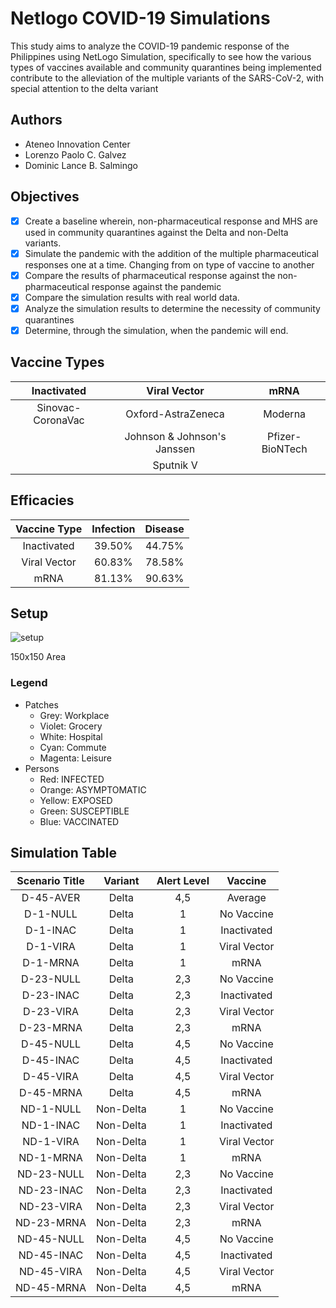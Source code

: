 # Netlogo COVID-19 Simulations

This study aims to analyze the COVID-19 pandemic response of the Philippines using NetLogo Simulation, specifically to see how the various types of vaccines available and community quarantines being implemented contribute to the alleviation of the multiple variants of the SARS-CoV-2, with special attention to the delta variant



## Authors

- Ateneo Innovation Center
- Lorenzo Paolo C. Galvez
- Dominic Lance B. Salmingo

## Objectives
- [x] Create a baseline wherein, non-pharmaceutical response and MHS are used in community quarantines against the Delta and non-Delta variants.
- [x] Simulate the pandemic with the addition of the multiple pharmaceutical responses one at a time. Changing from on type of vaccine to another
- [x] Compare the results of pharmaceutical response against the non-pharmaceutical response against the pandemic
- [x] Compare the simulation results with real world data.
- [x] Analyze the simulation results to determine the necessity of community quarantines
- [x] Determine, through the simulation, when the pandemic will end.

## Vaccine Types
| Inactivated       | Viral Vector                | mRNA            |
| :---:             |    :----:                   |    :---:        |
| Sinovac-CoronaVac | Oxford-AstraZeneca          | Moderna         |
|                   | Johnson & Johnson's Janssen | Pfizer-BioNTech |
|                   | Sputnik V                   |                 |

## Efficacies
| Vaccine Type  | Infection  | Disease  |
| :---:         | :----:     |  :---:   |
| Inactivated   | 39.50%     | 44.75%   |
| Viral Vector  | 60.83%     | 78.58%   |
| mRNA          | 81.13%     | 90.63%   |

## Setup
![setup](https://user-images.githubusercontent.com/55699420/157391268-a902cda7-e43b-49e7-b2f1-10c17a2c6be7.gif)

150x150 Area
### Legend
- Patches
  - Grey:     Workplace
  - Violet:   Grocery
  - White:    Hospital
  - Cyan:     Commute
  - Magenta:  Leisure
- Persons
  - Red:    INFECTED
  - Orange: ASYMPTOMATIC
  - Yellow: EXPOSED
  - Green:  SUSCEPTIBLE
  - Blue:   VACCINATED

## Simulation Table
| **Scenario Title**  | **Variant** | **Alert Level** | **Vaccine** |
| :---:               | :---:       | :---:           | :---:       |
| D-45-AVER           | Delta       | 4,5 | Average |
| D-1-NULL            | Delta       | 1   | No Vaccine  |
| D-1-INAC            | Delta       | 1   | Inactivated |
| D-1-VIRA            | Delta       | 1   | Viral Vector |
| D-1-MRNA            | Delta       | 1   | mRNA  |
| D-23-NULL           | Delta       | 2,3 | No Vaccine  |
| D-23-INAC           | Delta       | 2,3 | Inactivated |
| D-23-VIRA           | Delta       | 2,3 | Viral Vector  |
| D-23-MRNA           | Delta       | 2,3 | mRNA      |
| D-45-NULL           | Delta       | 4,5 | No Vaccine  |
| D-45-INAC           | Delta       | 4,5 | Inactivated |
| D-45-VIRA           | Delta       | 4,5 | Viral Vector  |
| D-45-MRNA           | Delta       | 4,5 | mRNA  |
| ND-1-NULL           | Non-Delta       | 1   | No Vaccine  |
| ND-1-INAC           | Non-Delta | 1 | Inactivated |
| ND-1-VIRA | Non-Delta | 1 | Viral Vector |
| ND-1-MRNA | Non-Delta | 1 | mRNA |
| ND-23-NULL | Non-Delta | 2,3 | No Vaccine |
| ND-23-INAC | Non-Delta | 2,3 | Inactivated |
| ND-23-VIRA | Non-Delta | 2,3 | Viral Vector |
| ND-23-MRNA | Non-Delta | 2,3 | mRNA |
| ND-45-NULL | Non-Delta | 4,5 | No Vaccine |
| ND-45-INAC | Non-Delta | 4,5 | Inactivated |
| ND-45-VIRA | Non-Delta | 4,5 | Viral Vector |
| ND-45-MRNA | Non-Delta | 4,5 | mRNA |
